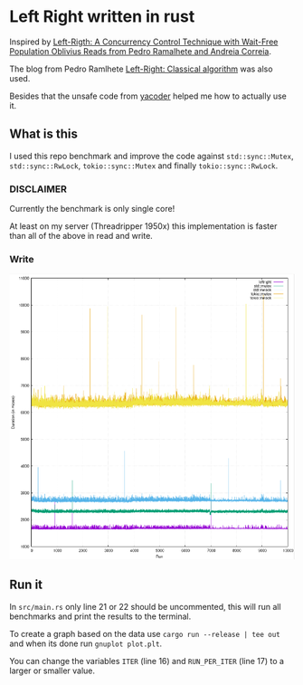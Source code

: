 # Left Right written in rust

Inspired by [Left-Rigth: A Concurrency Control Technique with Wait-Free Population Oblivius Reads from Pedro Ramalhete and Andreia Correia](https://github.com/pramalhe/ConcurrencyFreaks/blob/master/papers/left-right-2014.pdf).

The blog from Pedro Ramlhete [Left-Right: Classical algorithm](https://concurrencyfreaks.blogspot.com/2013/12/left-right-classical-algorithm.html) was also used.

Besides that the unsafe code from [yacoder](https://github.com/yacoder/left-right-rwlock-rust) helped me how to actually use it.

## What is this

I used this repo benchmark and improve the code against `std::sync::Mutex`, `std::sync::RwLock`, `tokio::sync::Mutex` and finally `tokio::sync::RwLock`.

### DISCLAIMER

Currently the benchmark is only single core!

At least on my server (Threadripper 1950x) this implementation is faster than all of the above in read and write.

### Write

![write](./assets/write.png)

## Run it

In `src/main.rs` only line 21 or 22 should be uncommented, this will run all benchmarks and print the results to the terminal.

To create a graph based on the data use `cargo run --release | tee out` and when its done run `gnuplot plot.plt`.

You can change the variables `ITER` (line 16) and `RUN_PER_ITER` (line 17) to a larger or smaller value.
